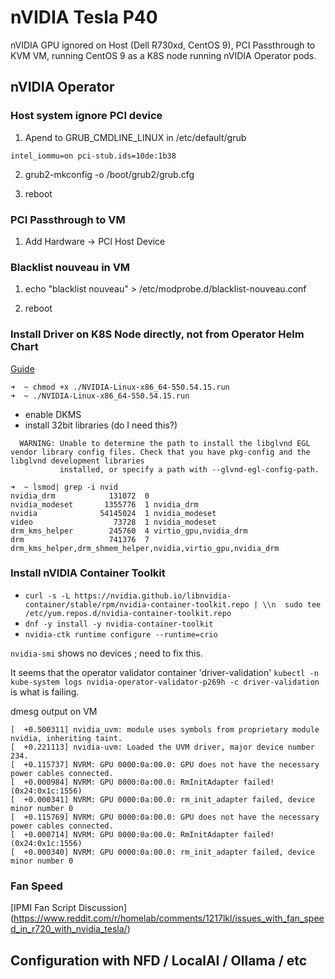 # nVIDIA Tesla P40

nVIDIA GPU ignored on Host (Dell R730xd, CentOS 9), PCI Passthrough to KVM VM, running CentOS 9 as a K8S node running nVIDIA Operator pods.

## nVIDIA Operator

### Host system ignore PCI device

1. Apend to GRUB_CMDLINE_LINUX in /etc/default/grub

`intel_iommu=on pci-stub.ids=10de:1b38`

2. grub2-mkconfig -o /boot/grub2/grub.cfg

3. reboot

### PCI Passthrough to VM

1. Add Hardware -> PCI Host Device

### Blacklist nouveau in VM

1. echo "blacklist nouveau" > /etc/modprobe.d/blacklist-nouveau.conf 

2. reboot

### Install Driver on K8S Node directly, not from Operator Helm Chart

[Guide](https://www.if-not-true-then-false.com/2021/install-nvidia-drivers-on-centos-rhel-rocky-linux/#11-check-is-your-nvidia-card-supported)

```
➜  ~ chmod +x ./NVIDIA-Linux-x86_64-550.54.15.run 
➜  ~ ./NVIDIA-Linux-x86_64-550.54.15.run
```

* enable DKMS
* install 32bit libraries (do I need this?)

```
  WARNING: Unable to determine the path to install the libglvnd EGL vendor library config files. Check that you have pkg-config and the libglvnd development libraries
           installed, or specify a path with --glvnd-egl-config-path.
```
```
➜  ~ lsmod| grep -i nvid 
nvidia_drm            131072  0
nvidia_modeset       1355776  1 nvidia_drm
nvidia              54145024  1 nvidia_modeset
video                  73728  1 nvidia_modeset
drm_kms_helper        245760  4 virtio_gpu,nvidia_drm
drm                   741376  7 drm_kms_helper,drm_shmem_helper,nvidia,virtio_gpu,nvidia_drm
```

### Install nVIDIA Container Toolkit

* `curl -s -L https://nvidia.github.io/libnvidia-container/stable/rpm/nvidia-container-toolkit.repo | \\n  sudo tee /etc/yum.repos.d/nvidia-container-toolkit.repo`
* `dnf -y install -y nvidia-container-toolkit`
* `nvidia-ctk runtime configure --runtime=crio`

`nvidia-smi` shows no devices ; need to fix this.

It seems that the operator validator container 'driver-validation' `kubectl -n kube-system logs nvidia-operator-validator-p269h -c driver-validation` is what is failing.

dmesg output on VM

```
[  +0.500311] nvidia_uvm: module uses symbols from proprietary module nvidia, inheriting taint.
[  +0.221113] nvidia-uvm: Loaded the UVM driver, major device number 234.
[  +0.115737] NVRM: GPU 0000:0a:00.0: GPU does not have the necessary power cables connected.
[  +0.000984] NVRM: GPU 0000:0a:00.0: RmInitAdapter failed! (0x24:0x1c:1556)
[  +0.000341] NVRM: GPU 0000:0a:00.0: rm_init_adapter failed, device minor number 0
[  +0.115769] NVRM: GPU 0000:0a:00.0: GPU does not have the necessary power cables connected.
[  +0.000714] NVRM: GPU 0000:0a:00.0: RmInitAdapter failed! (0x24:0x1c:1556)
[  +0.000340] NVRM: GPU 0000:0a:00.0: rm_init_adapter failed, device minor number 0
```

### Fan Speed

[IPMI Fan Script Discussion] (https://www.reddit.com/r/homelab/comments/1217lkl/issues_with_fan_speed_in_r720_with_nvidia_tesla/)


## Configuration with NFD / LocalAI / Ollama / etc